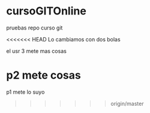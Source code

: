 # cursoGITOnline
pruebas repo curso git 

<<<<<<< HEAD
Lo cambiamos con dos bolas

el usr 3 mete mas cosas

p2 mete cosas
=======
p1 mete lo suyo 
>>>>>>> origin/master
